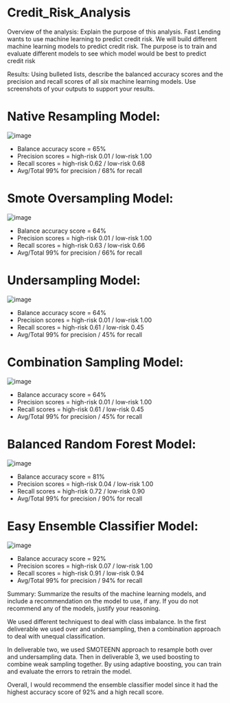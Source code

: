 # Credit_Risk_Analysis

Overview of the analysis: Explain the purpose of this analysis.
Fast Lending wants to use machine learning to predict credit risk.  We will build different machine learning models to predict credit risk.  The purpose is to train and evaluate different models to see which model would be best to predict credit risk

Results: Using bulleted lists, describe the balanced accuracy scores and the precision and recall scores of all six machine learning models. Use screenshots of your outputs to support your results.

# Native Resampling Model:
![image](https://github.com/icheung487/Credit_Risk_Analysis/blob/main/images/Native_Random_oversampling.png)


* Balance accuracy score = 65%
* Precision scores = high-risk 0.01 / low-risk 1.00
* Recall scores = high-risk 0.62 / low-risk 0.68
* Avg/Total 99% for precision / 68% for recall 

# Smote Oversampling Model:
![image](https://github.com/icheung487/Credit_Risk_Analysis/blob/main/images/Smote_undersampling.png)

* Balance accuracy score = 64%
* Precision scores = high-risk 0.01 / low-risk 1.00
* Recall scores = high-risk 0.63 / low-risk 0.66
* Avg/Total 99% for precision / 66% for recall 

# Undersampling Model:

![image](https://github.com/icheung487/Credit_Risk_Analysis/blob/main/images/Undersampling.png)

* Balance accuracy score = 64%
* Precision scores = high-risk 0.01 / low-risk 1.00
* Recall scores = high-risk 0.61 / low-risk 0.45
* Avg/Total 99% for precision / 45% for recall 

# Combination Sampling Model:
![image](https://github.com/icheung487/Credit_Risk_Analysis/blob/main/images/Combination_Sampling.png)

* Balance accuracy score = 64%
* Precision scores = high-risk 0.01 / low-risk 1.00
* Recall scores = high-risk 0.61 / low-risk 0.45
* Avg/Total 99% for precision / 45% for recall 

# Balanced Random Forest Model:
![image](https://github.com/icheung487/Credit_Risk_Analysis/blob/main/images/Balanced_random_forest_classifier.png)

* Balance accuracy score = 81%
* Precision scores = high-risk 0.04 / low-risk 1.00
* Recall scores = high-risk 0.72 / low-risk 0.90
* Avg/Total 99% for precision / 90% for recall 

# Easy Ensemble Classifier Model:
![image](https://github.com/icheung487/Credit_Risk_Analysis/blob/main/images/Ensemble_Classifier.png)

* Balance accuracy score = 92%
* Precision scores = high-risk 0.07 / low-risk 1.00
* Recall scores = high-risk 0.91 / low-risk 0.94
* Avg/Total 99% for precision / 94% for recall 


Summary: Summarize the results of the machine learning models, and include a recommendation on the model to use, if any. If you do not recommend any of the models, justify your reasoning.

We used different techniquest to deal with class imbalance.  In the first deliverable we used over and undersampling, then a combination approach to deal with unequal classification. 

In deliverable two, we used SMOTEENN approach to resample both over and undersampling data. Then in deliverable 3, we used boosting to combine weak sampling together. By using adaptive boosting, you can train and evaluate the errors to retrain the model. 

Overall, I would recommend the ensemble classifier model since it had the highest accuracy score of 92% and a high recall score. 

